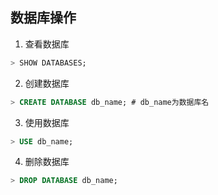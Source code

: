 
## 数据库操作

1. 查看数据库
```sql
> SHOW DATABASES;
```

2. 创建数据库

```sql
> CREATE DATABASE db_name; # db_name为数据库名
```

3. 使用数据库

```sql
> USE db_name;
```

4. 删除数据库

```sql
> DROP DATABASE db_name;
```
